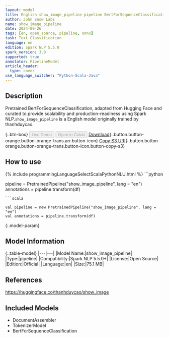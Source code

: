 ```yaml
---
layout: model
title: English show_image_pipeline pipeline BertForSequenceClassification from thanhduycao
author: John Snow Labs
name: show_image_pipeline
date: 2024-09-26
tags: [en, open_source, pipeline, onnx]
task: Text Classification
language: en
edition: Spark NLP 5.5.0
spark_version: 3.0
supported: true
annotator: PipelineModel
article_header:
  type: cover
use_language_switcher: "Python-Scala-Java"
---
```


## Description

Pretrained BertForSequenceClassification, adapted from Hugging Face and curated to provide scalability and production-readiness using Spark NLP.`show_image_pipeline` is a English model originally trained by thanhduycao.

{:.btn-box}
<button class="button button-orange" disabled>Live Demo</button>
<button class="button button-orange" disabled>Open in Colab</button>
[Download](https://s3.amazonaws.com/auxdata.johnsnowlabs.com/public/models/show_image_pipeline_en_5.5.0_3.0_1727309119931.zip){:.button.button-orange.button-orange-trans.arr.button-icon}
[Copy S3 URI](s3://auxdata.johnsnowlabs.com/public/models/show_image_pipeline_en_5.5.0_3.0_1727309119931.zip){:.button.button-orange.button-orange-trans.button-icon.button-copy-s3}

## How to use



<div class="tabs-box" markdown="1">
{% include programmingLanguageSelectScalaPythonNLU.html %}
```python

pipeline = PretrainedPipeline("show_image_pipeline", lang = "en")
annotations =  pipeline.transform(df)   

```
```scala

val pipeline = new PretrainedPipeline("show_image_pipeline", lang = "en")
val annotations = pipeline.transform(df)

```
</div>

{:.model-param}
## Model Information

{:.table-model}
|---|---|
|Model Name:|show_image_pipeline|
|Type:|pipeline|
|Compatibility:|Spark NLP 5.5.0+|
|License:|Open Source|
|Edition:|Official|
|Language:|en|
|Size:|75.1 MB|

## References

https://huggingface.co/thanhduycao/show_image

## Included Models

- DocumentAssembler
- TokenizerModel
- BertForSequenceClassification